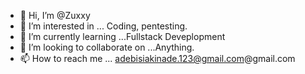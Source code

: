 - 👋 Hi, I’m @Zuxxy
- 👀 I’m interested in ... Coding, pentesting.
- 🌱 I’m currently learning ...Fullstack Deveplopment
- 💞️ I’m looking to collaborate on ...Anything.
- 📫 How to reach me ... adebisiakinade.123@gmail.com@gmail.com

<!---
IAMAGODDAMNHACKER/IAMAGODDAMNHACKER is a ✨ special ✨ repository because its `README.md` (this file) appears on your GitHub profile.
You can click the Preview link to take a look at your changes.
--->
